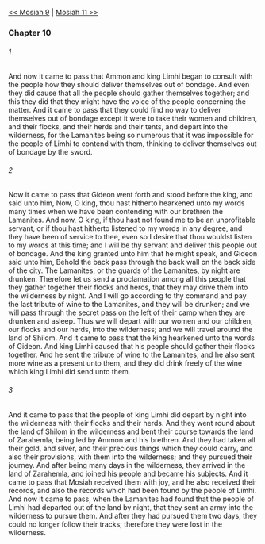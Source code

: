 [<< Mosiah 9](Mosiah%209)  |  [Mosiah 11 >>](Mosiah%2011)

### Chapter 10
###### 1
And now it came to pass that Ammon and king Limhi began to consult with the people how they should deliver themselves out of bondage. And even they did cause that all the people should gather themselves together; and this they did that they might have the voice of the people concerning the matter. And it came to pass that they could find no way to deliver themselves out of bondage except it were to take their women and children, and their flocks, and their herds and their tents, and depart into the wilderness, for the Lamanites being so numerous that it was impossible for the people of Limhi to contend with them, thinking to deliver themselves out of bondage by the sword.

###### 2
Now it came to pass that Gideon went forth and stood before the king, and said unto him, Now, O king, thou hast hitherto hearkened unto my words many times when we have been contending with our brethren the Lamanites. And now, O king, if thou hast not found me to be an unprofitable servant, or if thou hast hitherto listened to my words in any degree, and they have been of service to thee, even so I desire that thou wouldst listen to my words at this time; and I will be thy servant and deliver this people out of bondage. And the king granted unto him that he might speak, and Gideon said unto him, Behold the back pass through the back wall on the back side of the city. The Lamanites, or the guards of the Lamanites, by night are drunken. Therefore let us send a proclamation among all this people that they gather together their flocks and herds, that they may drive them into the wilderness by night. And I will go according to thy command and pay the last tribute of wine to the Lamanites, and they will be drunken; and we will pass through the secret pass on the left of their camp when they are drunken and asleep. Thus we will depart with our women and our children, our flocks and our herds, into the wilderness; and we will travel around the land of Shilom. And it came to pass that the king hearkened unto the words of Gideon. And king Limhi caused that his people should gather their flocks together. And he sent the tribute of wine to the Lamanites, and he also sent more wine as a present unto them, and they did drink freely of the wine which king Limhi did send unto them.

###### 3
And it came to pass that the people of king Limhi did depart by night into the wilderness with their flocks and their herds. And they went round about the land of Shilom in the wilderness and bent their course towards the land of Zarahemla, being led by Ammon and his brethren. And they had taken all their gold, and silver, and their precious things which they could carry, and also their provisions, with them into the wilderness; and they pursued their journey. And after being many days in the wilderness, they arrived in the land of Zarahemla, and joined his people and became his subjects. And it came to pass that Mosiah received them with joy, and he also received their records, and also the records which had been found by the people of Limhi. And now it came to pass, when the Lamanites had found that the people of Limhi had departed out of the land by night, that they sent an army into the wilderness to pursue them. And after they had pursued them two days, they could no longer follow their tracks; therefore they were lost in the wilderness.
